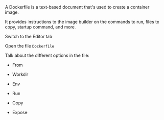 A Dockerfile is a text-based document that's used to create a container image. 

It provides instructions to the image builder on the commands to run, files to copy, startup command, and more.


Switch to the Editor tab

Open the file `Dockerfile`

Talk about the different options in the file:

- From

- Workdir

- Env

- Run

- Copy

- Expose
